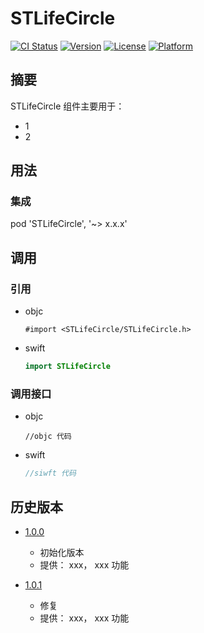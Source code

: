 # STLifeCircle

[![CI Status](https://img.shields.io/travis/coder/STLifeCircle.svg?style=flat)](https://travis-ci.org/coder/STLifeCircle)
[![Version](https://img.shields.io/cocoapods/v/STLifeCircle.svg?style=flat)](https://cocoapods.org/pods/STLifeCircle)
[![License](https://img.shields.io/cocoapods/l/STLifeCircle.svg?style=flat)](https://github.com/coder/STLifeCircle/blob/701ff106db3caa805f9dab12df7749c03c889c47/LICENSE)
[![Platform](https://img.shields.io/cocoapods/p/STLifeCircle.svg?style=flat)](https://cocoapods.org/pods/STLifeCircle)

## 摘要

STLifeCircle 组件主要用于：

- 1
- 2

## 用法

### 集成

pod 'STLifeCircle', '~> x.x.x'

## 调用

### 引用

- objc

  ```objc
  #import <STLifeCircle/STLifeCircle.h>
  ```

- swift

  ```swift
  import STLifeCircle
  ```

### 调用接口

- objc
  ```objc
  //objc 代码
  ```
  
- swift

  ```swift
  //siwft 代码
  ```
  
## 历史版本

- [1.0.0](http://github/coder/STLifeCircle/tag/1.0.0)

  - 初始化版本
  - 提供： xxx， xxx 功能

- [1.0.1](http://github/coder/STLifeCircle/tag/1.0.1)

  - 修复
  - 提供： xxx， xxx 功能

